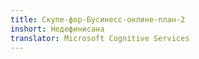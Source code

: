 ```yaml
---
title: Скyпе-фор-Бусинесс-онлине-план-2
inshort: Недефинисана
translator: Microsoft Cognitive Services
---
```




